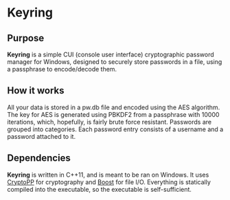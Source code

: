 Keyring
=======

Purpose
-------

**Keyring** is a simple CUI (console user interface) cryptographic password manager for Windows, 
designed to securely store passwords in a file, using a passphrase to encode/decode them.

How it works
--------
All your data is stored in a pw.db file and encoded using the AES algorithm.  
The key for AES is generated using PBKDF2 from a passphrase with 10000 iterations, which, hopefully,
is fairly brute force resistant.
Passwords are grouped into categories. Each password entry consists of a username and a password attached to it.

Dependencies
--------
**Keyring** is written in C++11, and is meant to be ran on Windows.
It uses [CryptoPP](https://www.cryptopp.com/) for cryptography and [Boost](http://www.boost.org/) for file I/O.
Everything is statically compiled into the executable, so the executable is self-sufficient.
